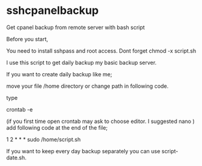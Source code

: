 # sshcpanelbackup
Get cpanel backup from remote server with bash script

Before you start,

You need to install sshpass and root access. Dont forget chmod -x script.sh

I use this script to get daily backup my basic backup server.

If you want to create daily backup like me;

move your file /home directory or change path in following code.

type

crontab -e 

(if you first time open crontab may ask to choose editor. I suggested nano )
add following code at the end of the file;

1 2 * * * sudo /home/script.sh 


If you want to keep every day backup separately you can use script-date.sh.

